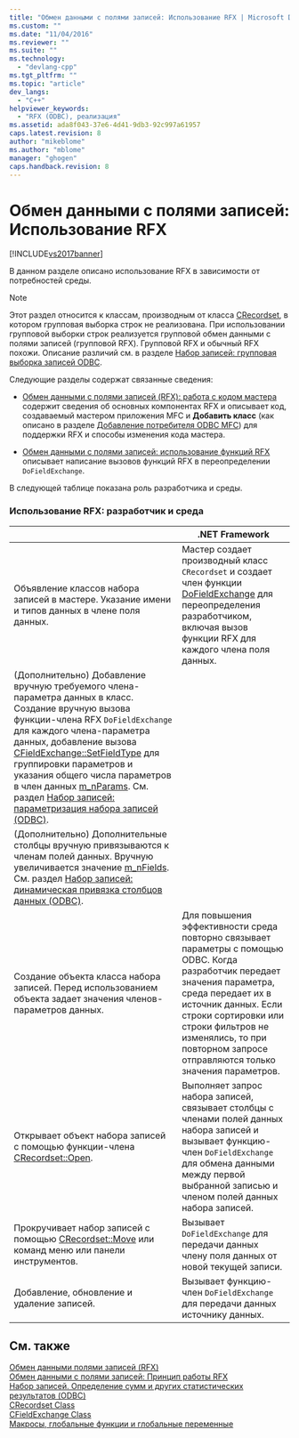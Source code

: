 ```yaml
---
title: "Обмен данными с полями записей: Использование RFX | Microsoft Docs"
ms.custom: ""
ms.date: "11/04/2016"
ms.reviewer: ""
ms.suite: ""
ms.technology: 
  - "devlang-cpp"
ms.tgt_pltfrm: ""
ms.topic: "article"
dev_langs: 
  - "C++"
helpviewer_keywords: 
  - "RFX (ODBC), реализация"
ms.assetid: ada8f043-37e6-4d41-9db3-92c997a61957
caps.latest.revision: 8
author: "mikeblome"
ms.author: "mblome"
manager: "ghogen"
caps.handback.revision: 8
---
```

# Обмен данными с полями записей: Использование RFX
[!INCLUDE[vs2017banner](../../assembler/inline/includes/vs2017banner.md)]

В данном разделе описано использование RFX в зависимости от потребностей среды.  
  
> [!NOTE]
>  Этот раздел относится к классам, производным от класса [CRecordset](../Topic/CRecordset%20Class.md), в котором групповая выборка строк не реализована.  При использовании групповой выборки строк реализуется групповой обмен данными с полями записей \(групповой RFX\).  Групповой RFX и обычный RFX похожи.  Описание различий см. в разделе [Набор записей: групповая выборка записей ODBC](../Topic/Recordset:%20Fetching%20Records%20in%20Bulk%20\(ODBC\).md).  
  
 Следующие разделы содержат связанные сведения:  
  
-   [Обмен данными с полями записей \(RFX\): работа с кодом мастера](../../data/odbc/record-field-exchange-working-with-the-wizard-code.md) содержит сведения об основных компонентах RFX и описывает код, создаваемый мастером приложения MFC и **Добавить класс** \(как описано в разделе [Добавление потребителя ODBC MFC](../../mfc/reference/adding-an-mfc-odbc-consumer.md)\) для поддержки RFX и способы изменения кода мастера.  
  
-   [Обмен данными с полями записей: использование функций RFX](../../data/odbc/record-field-exchange-using-the-rfx-functions.md) описывает написание вызовов функций RFX в переопределении `DoFieldExchange`.  
  
 В следующей таблице показана роль разработчика и среды.  
  
### Использование RFX: разработчик и среда  
  
||.NET Framework|  
|-|--------------------|  
|Объявление классов набора записей в мастере.  Указание имени и типов данных в члене поля данных.|Мастер создает производный класс `CRecordset` и создает член функции [DoFieldExchange](../Topic/CRecordset::DoFieldExchange.md) для переопределения разработчиком, включая вызов функции RFX для каждого члена поля данных.|  
|\(Дополнительно\) Добавление вручную требуемого члена\-параметра данных в класс.  Создание вручную вызова функции\-члена RFX `DoFieldExchange` для каждого члена\-параметра данных, добавление вызова [CFieldExchange::SetFieldType](../Topic/CFieldExchange::SetFieldType.md) для группировки параметров и указания общего числа параметров в член данных [m\_nParams](../Topic/CRecordset::m_nParams.md).  См. раздел [Набор записей: параметризация набора записей \(ODBC\)](../../data/odbc/recordset-parameterizing-a-recordset-odbc.md).||  
|\(Дополнительно\) Дополнительные столбцы вручную привязываются к членам полей данных.  Вручную увеличивается значение [m\_nFields](../Topic/CRecordset::m_nFields.md).  См. раздел [Набор записей: динамическая привязка столбцов данных \(ODBC\)](../../data/odbc/recordset-dynamically-binding-data-columns-odbc.md).||  
|Создание объекта класса набора записей.  Перед использованием объекта задает значения членов\-параметров данных.|Для повышения эффективности среда повторно связывает параметры с помощью ODBC.  Когда разработчик передает значения параметра, среда передает их в источник данных.  Если строки сортировки или строки фильтров не изменялись, то при повторном запросе отправляются только значения параметров.|  
|Открывает объект набора записей с помощью функции\-члена [CRecordset::Open](../Topic/CRecordset::Open.md).|Выполняет запрос набора записей, связывает столбцы с членами полей данных набора записей и вызывает функцию\-член `DoFieldExchange` для обмена данными между первой выбранной записью и членом полей данных набора записей.|  
|Прокручивает набор записей с помощью [CRecordset::Move](../Topic/CRecordset::Move.md) или команд меню или панели инструментов.|Вызывает `DoFieldExchange` для передачи данных члену поля данных от новой текущей записи.|  
|Добавление, обновление и удаление записей.|Вызывает функцию\-член `DoFieldExchange` для передачи данных источнику данных.|  
  
## См. также  
 [Обмен данными полями записей \(RFX\)](../../data/odbc/record-field-exchange-rfx.md)   
 [Обмен данными с полями записей: Принцип работы RFX](../../data/odbc/record-field-exchange-how-rfx-works.md)   
 [Набор записей. Определение сумм и других статистических результатов \(ODBC\)](../../data/odbc/recordset-obtaining-sums-and-other-aggregate-results-odbc.md)   
 [CRecordset Class](../Topic/CRecordset%20Class.md)   
 [CFieldExchange Class](../../mfc/reference/cfieldexchange-class.md)   
 [Макросы, глобальные функции и глобальные переменные](../Topic/Macros,%20Global%20Functions,%20and%20Global%20Variables.md)